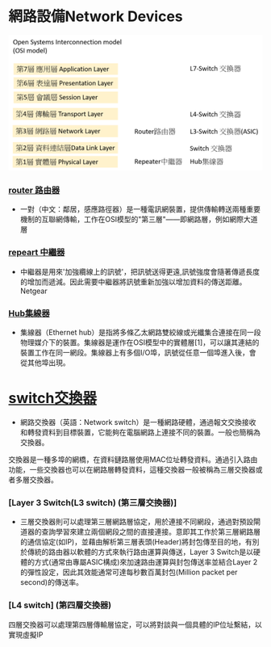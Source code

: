 # 網路設備Network Devices
![http](網路設備.png)
### [router 路由器](https://zh.wikipedia.org/wiki/%E8%B7%AF%E7%94%B1%E5%99%A8)
- 一對（中文：鄰居，感應路徑器）是一種電訊網裝置，提供傳輸轉送兩種重要機制的互聯網傳輸，工作在OSI模型的"第三層"——即網路層，例如網際大道層

### [repeart 中繼器](https://zh.wikipedia.org/wiki/%E4%B8%AD%E7%BB%A7%E5%99%A8)
- 中繼器是用來'加強纜線上的訊號'，把訊號送得更遠,訊號強度會隨著傳遞長度的增加而遞減。因此需要中繼器將訊號重新加強以增加資料的傳送距離。
Netgear

### [Hub集線器](https://zh.wikipedia.org/wiki/%E9%9B%86%E7%B7%9A%E5%99%A8)
- 集線器（Ethernet hub）是指將多條乙太網路雙絞線或光纖集合連接在同一段物理媒介下的裝置。集線器是運作在OSI模型中的實體層[1]，可以讓其連結的裝置工作在同一網段。集線器上有多個I/O埠，訊號從任意一個埠進入後，會從其他埠出現。

# [switch交換器](https://zh.wikipedia.org/wiki/%E7%B6%B2%E8%B7%AF%E4%BA%A4%E6%8F%9B%E5%99%A8)
- 網路交換器（英語：Network switch）是一種網路硬體，通過報文交換接收和轉發資料到目標裝置，它能夠在電腦網路上連接不同的裝置。一般也簡稱為交換器。

交換器是一種多埠的網橋，在資料鏈路層使用MAC位址轉發資料。通過引入路由功能，一些交換器也可以在網路層轉發資料，這種交換器一般被稱為三層交換器或者多層交換器。

### [Layer 3 Switch(L3 switch) (第三層交換器)]
- 三層交換器則可以處理第三層網路層協定，用於連接不同網段，通過對預設閘道器的查詢學習來建立兩個網段之間的直接連接。意即其工作於第三層網路層的通信協定(如IP)，並藉由解析第三層表頭(Header)將封包傳至目的地，有別於傳統的路由器以軟體的方式來執行路由運算與傳送，Layer 3 Switch是以硬體的方式(通常由專屬ASIC構成)來加速路由運算與封包傳送率並結合Layer 2 的彈性設定，因此其效能通常可達每秒數百萬封包(Million packet per second)的傳送率。

### [L4 switch] (第四層交換器)
四層交換器可以處理第四層傳輸層協定，可以將對談與一個具體的IP位址繫結，以實現虛擬IP
